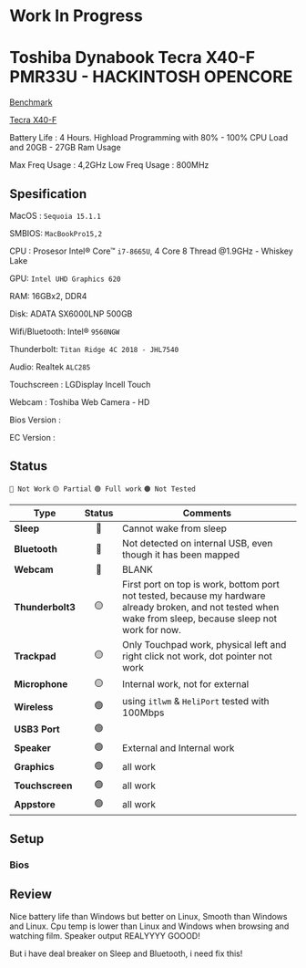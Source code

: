 # **Work In Progress**

# Toshiba Dynabook Tecra X40-F PMR33U - HACKINTOSH OPENCORE

[Benchmark](https://browser.geekbench.com/v6/cpu/9053141 "Geekbench 6")

[Tecra X40-F](https://asia.dynabook.com/laptop/tecra-x40-f/overview.php "Specification Product")

Battery Life : 4 Hours. Highload Programming with 80% - 100% CPU Load and 20GB - 27GB Ram Usage

Max Freq Usage : 4,2GHz
Low Freq Usage : 800MHz

## Spesification
MacOS : `Sequoia 15.1.1`

SMBIOS: `MacBookPro15,2`

CPU : Prosesor Intel® Core™ `i7-8665U`, 4 Core 8 Thread @1.9GHz - Whiskey Lake

GPU: `Intel UHD Graphics 620`

RAM: 16GBx2, DDR4 

Disk: ADATA SX6000LNP 500GB

Wifi/Bluetooth: Intel® `9560NGW`

Thunderbolt: `Titan Ridge 4C 2018 - JHL7540`

Audio: Realtek `ALC285`

Touchscreen : LGDisplay Incell Touch

Webcam : Toshiba Web Camera - HD

Bios Version : 

EC Version :

## Status

`🔴 Not Work` `🟡 Partial` `🟢 Full work` `🟤 Not Tested`

| Type  | Status  | Comments |
| ------------ | :------------: | ------------ |
| **Sleep** | 🔴 | Cannot wake from sleep |
| **Bluetooth** | 🔴 | Not detected on internal USB, even though it has been mapped |
| **Webcam** | 🔴 | BLANK |
| **Thunderbolt3** | 🟡 | First port on top is work, bottom port not tested, because my hardware already broken, and not tested when wake from sleep, because sleep not work for now. |
| **Trackpad** | 🟡 | Only Touchpad work, physical left and right click not work, dot pointer not work |
| **Microphone** | 🟡 | Internal work, not for external |
| **Wireless** | 🟢 | using `itlwm` &  `HeliPort`  tested with 100Mbps |
| **USB3 Port** | 🟢 |   |
| **Speaker** | 🟢 | External and Internal work |
| **Graphics** | 🟢 | all work |
| **Touchscreen** | 🟢 | all work |
| **Appstore** | 🟢 | all work |


## Setup

### Bios

## Review

Nice battery life than Windows but better on Linux, Smooth than Windows and Linux. Cpu temp is lower than Linux and Windows when browsing and watching film. Speaker output REALYYYY GOOOD!

But i have deal breaker on Sleep and Bluetooth, i need fix this!